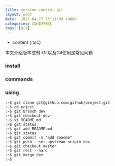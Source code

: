 ```yaml
---
title: version control git
layout: post
date:  2017-04-27 15:11:49 +0800 
categories: [版本控制]
tags: [git]
---
```



* content
{:toc}


本文介绍版本控制-Git以及Git使用是常见问题










### install

### commands

### using

```
:~$ git clone git@github.com:github/project.git 
:~$ cd prject
:~$ git branch dev
:~$ git checkout dev
:~$ vi README.md
:~$ git status
:~$ git add README.md
:~$ git status
:~$ git commit -m "add readme"
:~$ git push --set-upstream origin dev
:~$ git checkout master
:~$ git rest --hard
:~$ git merge dev
:~$ 
```